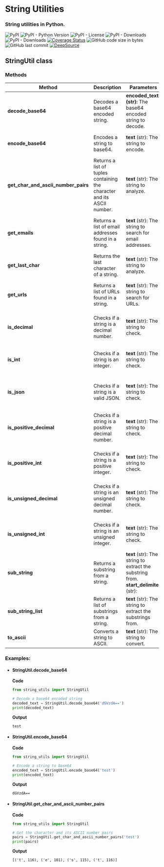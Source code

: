 # String Utilities

### String utilities in Python.

![PyPI](https://img.shields.io/pypi/v/nrt-string-utils?color=blueviolet&style=plastic)
![PyPI - Python Version](https://img.shields.io/pypi/pyversions/nrt-string-utils?color=greens&style=plastic)
![PyPI - License](https://img.shields.io/pypi/l/nrt-string-utils?color=blue&style=plastic)
![PyPI - Downloads](https://img.shields.io/pypi/dd/nrt-string-utils?style=plastic)
![PyPI - Downloads](https://img.shields.io/pypi/dm/nrt-string-utils?color=yellow&style=plastic)
[![Coverage Status](https://coveralls.io/repos/github/etuzon/python-nrt-string-utils/badge.svg)](https://coveralls.io/github/etuzon/pytohn-nrt-string-utils)
![GitHub code size in bytes](https://img.shields.io/github/languages/code-size/etuzon/python-nrt-string-utils?style=plastic)
![GitHub last commit](https://img.shields.io/github/last-commit/etuzon/python-nrt-string-utils?style=plastic)
[![DeepSource](https://app.deepsource.com/gh/etuzon/python-nrt-string-utils.svg/?label=active+issues&show_trend=true&token=BiVHFqo8lcnkHT7oIOXLceZ3)](https://app.deepsource.com/gh/etuzon/python-nrt-string-utils/)

## StringUtil class

### Methods

| **Method**                          | **Description**                                                         | **Parameters**                                                                           | **Returns**                                                                                |
|-------------------------------------|-------------------------------------------------------------------------|------------------------------------------------------------------------------------------|--------------------------------------------------------------------------------------------|
| **decode_base64**                   | Decodes a base64 encoded string.                                        | **encoded_text (str):** The base64 encoded string to decode.                             | **str:** The decoded string.                                                               |
| **encode_base64**                   | Encodes a string to base64.                                             | **text** (str): The string to encode.                                                    | **str:** The base64 encoded string.                                                        |
| **get_char_and_ascii_number_pairs** | Returns a list of tuples containing the character and its ASCII number. | **text** (str): The string to analyze.                                                   | **list[tuple[str, int]]:** A list of tuples containing the character and its ASCII number. |
| **get_emails**                      | Returns a list of email addresses found in a string.                    | **text** (str): The string to search for email addresses.                                | **list[str]:** A list of email addresses found in the string (without duplications).       |
| **get_last_char**                   | Returns the last character of a string.                                 | **text** (str): The string to analyze.                                                   | **str:** The last character of the string.                                                 |
| **get_urls**                        | Returns a list of URLs found in a string.                               | **text** (str): The string to search for URLs.                                           | **list[str]:** A list of URLs found in the string (without duplications).                  |
| **is_decimal**                      | Checks if a string is a decimal number.                                 | **text** (str): The string to check.                                                     | **bool:** True if the string is a decimal number, False otherwise.                         |
| **is_int**                          | Checks if a string is an integer.                                       | **text** (str): The string to check.                                                     | **bool:** True if the string is an integer, False otherwise.                               |
| **is_json**                         | Checks if a string is a valid JSON.                                     | **text** (str): The string to check.                                                     | **bool:** True if the string is a valid JSON, False otherwise.                             |
| **is_positive_decimal**             | Checks if a string is a positive decimal number.                        | **text** (str): The string to check.                                                     | **bool:** True if the string is a positive decimal number, False otherwise.                |
| **is_positive_int**                 | Checks if a string is a positive integer.                               | **text** (str): The string to check.                                                     | **bool:** True if the string is a positive integer, False otherwise.                       |
| **is_unsigned_decimal**             | Checks if a string is an unsigned decimal number.                       | **text** (str): The string to check.                                                     | **bool:** True if the string is an unsigned decimal number, False otherwise.               |
| **is_unsigned_int**                 | Checks if a string is an unsigned integer.                              | **text** (str): The string to check.                                                     | **bool:** True if the string is an unsigned integer, False otherwise.                      |
| **sub_string**                      | Returns a substring from a string.                                      | **text** (str): The string to extract the substring from.<br> **start_delimiter** (str): | **str:** The extracted substring.                                                          |
| **sub_string_list**                 | Returns a list of substrings from a string.                             | **text** (str): The string to extract the substrings from.                               | **list[str]:** A list of extracted substrings.                                             |
| **to_ascii**                        | Converts a string to ASCII.                                             | **text** (str): The string to convert.                                                   | **str:** The ASCII representation of the string.                                           |

### Examples:

- #### StringUtil.decode_base64

    **Code**
    ```python
    from string_utils import StringUtil

    # Decode a base64 encoded string
    decoded_text = StringUtil.decode_base64('dGVzdA==')
    print(decoded_text)
    ```
    **Output**
    ```
    test
    ```

- #### StringUtil.encode_base64
    
    **Code**
    ```python
    from string_utils import StringUtil
    
    # Encode a string to base64
    encoded_text = StringUtil.encode_base64('test')
    print(encoded_text)
    ```
    **Output**
    ```
    dGVzdA==
    ```

- #### StringUtil.get_char_and_ascii_number_pairs

    **Code**
    ```python
    from string_utils import StringUtil
    
    # Get the character and its ASCII number pairs
    pairs = StringUtil.get_char_and_ascii_number_pairs('test')
    print(pairs)
    ```
    **Output**
    ```
    [('t', 116), ('e', 101), ('s', 115), ('t', 116)]
    ```
